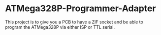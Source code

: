 # ATMega328P-Programmer-Adapter
This project is to give you a PCB to have a ZIF socket and be able to program the ATMega328P via either ISP or TTL serial.
